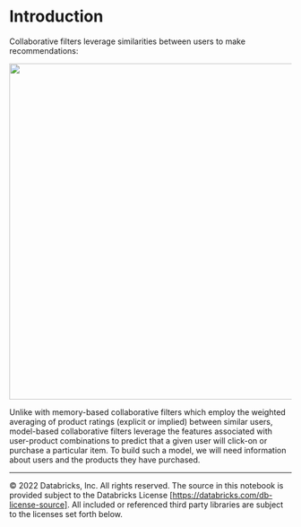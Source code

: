 # Introduction 

Collaborative filters leverage similarities between users to make recommendations:

<img src="https://brysmiwasb.blob.core.windows.net/demos/images/instacart_collabrecom.png" width="600">

Unlike with memory-based collaborative filters which employ the weighted averaging of product ratings (explicit or implied) between similar users, model-based collaborative filters leverage the features associated with user-product combinations to predict that a given user will click-on or purchase a particular item.  To build such a model, we will need information about users and the products they have purchased.

___

&copy; 2022 Databricks, Inc. All rights reserved. The source in this notebook is provided subject to the Databricks License [https://databricks.com/db-license-source].  All included or referenced third party libraries are subject to the licenses set forth below.

